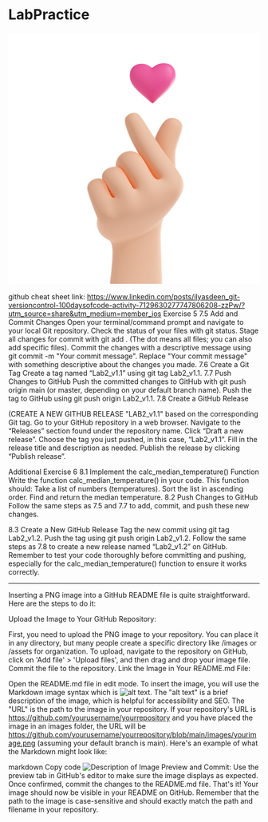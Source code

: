 # LabPractice

![Image PNG Import Git Hub](https://github.com/RonnieThongYH/LabPractice/blob/master/images/3d-render-korean-finger-heart-symbol-i-love-you.png?raw=true)

github cheat sheet link: https://www.linkedin.com/posts/ilyasdeen_git-versioncontrol-100daysofcode-activity-7129630277747806208-zzPw/?utm_source=share&utm_medium=member_ios
Exercise 5
7.5 Add and Commit Changes
Open your terminal/command prompt and navigate to your local Git repository.
Check the status of your files with git status.
Stage all changes for commit with git add . (The dot means all files; you can also add specific files).
Commit the changes with a descriptive message using git commit -m "Your commit message". Replace "Your commit message" with something descriptive about the changes you made.
7.6 Create a Git Tag
Create a tag named “Lab2_v1.1” using git tag Lab2_v1.1.
7.7 Push Changes to GitHub
Push the committed changes to GitHub with git push origin main (or master, depending on your default branch name).
Push the tag to GitHub using git push origin Lab2_v1.1.
7.8 Create a GitHub Release

(CREATE A NEW GITHUB RELEASE "LAB2_v1.1" based on the corresponding Git tag.
Go to your GitHub repository in a web browser.
Navigate to the “Releases” section found under the repository name.
Click “Draft a new release”.
Choose the tag you just pushed, in this case, “Lab2_v1.1”.
Fill in the release title and description as needed.
Publish the release by clicking “Publish release”.

Additional Exercise 6
8.1 Implement the calc_median_temperature() Function
Write the function calc_median_temperature() in your code. This function should:
Take a list of numbers (temperatures).
Sort the list in ascending order.
Find and return the median temperature.
8.2 Push Changes to GitHub
Follow the same steps as 7.5 and 7.7 to add, commit, and push these new changes.

8.3 Create a New GitHub Release
Tag the new commit using git tag Lab2_v1.2.
Push the tag using git push origin Lab2_v1.2.
Follow the same steps as 7.8 to create a new release named “Lab2_v1.2” on GitHub.
Remember to test your code thoroughly before committing and pushing, especially for the calc_median_temperature() function to ensure it works correctly.

----------------------------------------------------------------------------------------------------------


Inserting a PNG image into a GitHub README file is quite straightforward. Here are the steps to do it:

Upload the Image to Your GitHub Repository:

First, you need to upload the PNG image to your repository. You can place it in any directory, but many people create a specific directory like /images or /assets for organization.
To upload, navigate to the repository on GitHub, click on 'Add file' > 'Upload files', and then drag and drop your image file. Commit the file to the repository.
Link the Image in Your README.md File:

Open the README.md file in edit mode.
To insert the image, you will use the Markdown image syntax which is ![alt text](URL).
The "alt text" is a brief description of the image, which is helpful for accessibility and SEO.
The "URL" is the path to the image in your repository. If your repository's URL is https://github.com/yourusername/yourrepository and you have placed the image in an images folder, the URL will be https://github.com/yourusername/yourrepository/blob/main/images/yourimage.png (assuming your default branch is main).
Here's an example of what the Markdown might look like:

markdown
Copy code
![Description of Image](https://github.com/yourusername/yourrepository/blob/main/images/yourimage.png)
Preview and Commit:
Use the preview tab in GitHub's editor to make sure the image displays as expected.
Once confirmed, commit the changes to the README.md file.
That's it! Your image should now be visible in your README on GitHub. Remember that the path to the image is case-sensitive and should exactly match the path and filename in your repository.
